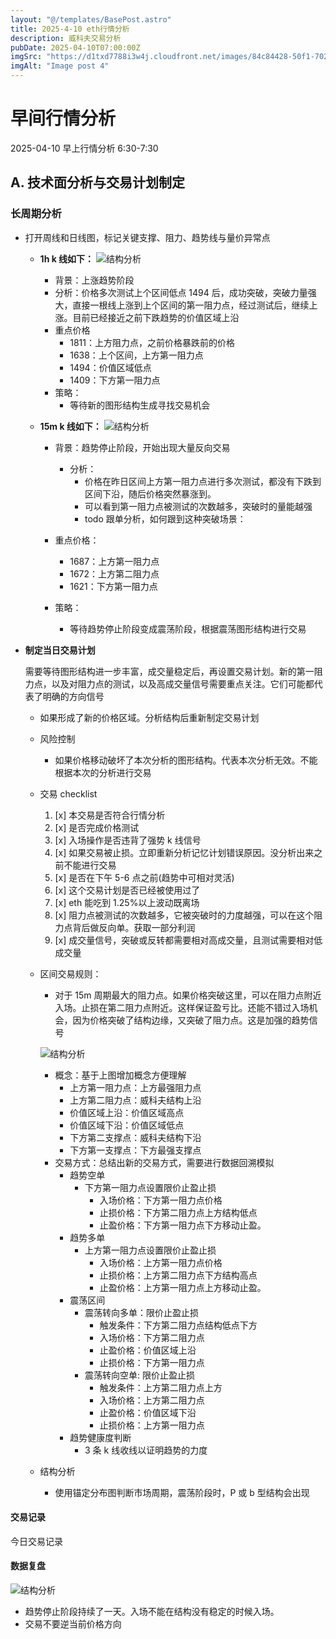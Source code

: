 ```yaml
---
layout: "@/templates/BasePost.astro"
title: 2025-4-10 eth行情分析
description: 威科夫交易分析
pubDate: 2025-04-10T07:00:00Z
imgSrc: "https://d1txd7788i3w4j.cloudfront.net/images/84c84428-50f1-7025-b778-548a97e9da87/2025-04-09/1744239973285-eth-15m.jpg"
imgAlt: "Image post 4"
---
```


# 早间行情分析

2025-04-10 早上行情分析 6:30-7:30

## A. 技术面分析与交易计划制定

### 长周期分析

- 打开周线和日线图，标记关键支撑、阻力、趋势线与量价异常点

  - **1h k 线如下：**
    ![结构分析](https://d1txd7788i3w4j.cloudfront.net/images/84c84428-50f1-7025-b778-548a97e9da87/2025-04-09/1744239973663-eth-1h.jpg)

    - 背景：上涨趋势阶段
    - 分析：价格多次测试上个区间低点 1494 后，成功突破，突破力量强大，直接一根线上涨到上个区间的第一阻力点，经过测试后，继续上涨。目前已经接近之前下跌趋势的价值区域上沿
    - 重点价格
      - 1811：上方阻力点，之前价格暴跌前的价格
      - 1638：上个区间，上方第一阻力点
      - 1494：价值区域低点
      - 1409：下方第一阻力点
    - 策略：
      - 等待新的图形结构生成寻找交易机会

  - **15m k 线如下：**
    ![结构分析](https://d1txd7788i3w4j.cloudfront.net/images/84c84428-50f1-7025-b778-548a97e9da87/2025-04-09/1744239973285-eth-15m.jpg)

    - 背景：趋势停止阶段，开始出现大量反向交易
      - 分析：
        - 价格在昨日区间上方第一阻力点进行多次测试，都没有下跌到区间下沿，随后价格突然暴涨到。
        - 可以看到第一阻力点被测试的次数越多，突破时的量能越强
        - todo 跟单分析，如何跟到这种突破场景：
    - 重点价格：

      - 1687：上方第一阻力点
      - 1672：上方第二阻力点
      - 1621：下方第一阻力点

    - 策略：
      - 等待趋势停止阶段变成震荡阶段，根据震荡图形结构进行交易

- **制定当日交易计划**

  需要等待图形结构进一步丰富，成交量稳定后，再设置交易计划。新的第一阻力点，以及对阻力点的测试，以及高成交量信号需要重点关注。它们可能都代表了明确的方向信号

  - 如果形成了新的价格区域。分析结构后重新制定交易计划

  - 风险控制
    - 如果价格移动破坏了本次分析的图形结构。代表本次分析无效。不能根据本次的分析进行交易
  - 交易 checklist

    1. [x] 本交易是否符合行情分析
    2. [x] 是否完成价格测试
    3. [x] 入场操作是否违背了强势 k 线信号
    4. [x] 如果交易被止损。立即重新分析记忆计划错误原因。没分析出来之前不能进行交易
    5. [x] 是否在下午 5-6 点之前(趋势中可相对灵活)
    6. [x] 这个交易计划是否已经被使用过了
    7. [x] eth 能吃到 1.25%以上波动既离场
    8. [x] 阻力点被测试的次数越多，它被突破时的力度越强，可以在这个阻力点背后做反向单。获取一部分利润
    9. [x] 成交量信号，突破或反转都需要相对高成交量，且测试需要相对低成交量

  - 区间交易规则：

    - 对于 15m 周期最大的阻力点。如果价格突破这里，可以在阻力点附近入场。止损在第二阻力点附近。这样保证盈亏比。还能不错过入场机会，因为价格突破了结构边缘，又突破了阻力点。这是加强的趋势信号

    ![结构分析](https://d1txd7788i3w4j.cloudfront.net/images/84c84428-50f1-7025-b778-548a97e9da87/2025-03-28/1743167232237-tradingview15m.jpg)

    - 概念：基于上图增加概念方便理解
      - 上方第一阻力点：上方最强阻力点
      - 上方第二阻力点：威科夫结构上沿
      - 价值区域上沿：价值区域高点
      - 价值区域下沿：价值区域低点
      - 下方第二支撑点：威科夫结构下沿
      - 下方第一支撑点：下方最强支撑点
    - 交易方式：总结出新的交易方式，需要进行数据回溯模拟
      - 趋势空单
        - 下方第一阻力点设置限价止盈止损
          - 入场价格：下方第一阻力点价格
          - 止损价格：下方第二阻力点上方结构低点
          - 止盈价格：下方第一阻力点下方移动止盈。
      - 趋势多单
        - 上方第一阻力点设置限价止盈止损
          - 入场价格：上方第一阻力点价格
          - 止损价格：上方第二阻力点下方结构高点
          - 止盈价格：上方第一阻力点上方移动止盈。
      - 震荡区间
        - 震荡转向多单：限价止盈止损
          - 触发条件：下方第二阻力点结构低点下方
          - 入场价格：下方第二阻力点
          - 止盈价格：价值区域上沿
          - 止损价格：下方第一阻力点
        - 震荡转向空单: 限价止盈止损
          - 触发条件：上方第二阻力点上方
          - 入场价格：上方第二阻力点
          - 止盈价格：价值区域下沿
          - 止损价格：上方第一阻力点
      - 趋势健康度判断
        - 3 条 k 线收线以证明趋势的力度

  - 结构分析
    - 使用锚定分布图判断市场周期，震荡阶段时，P 或 b 型结构会出现

#### 交易记录

今日交易记录

#### 数据复盘
![结构分析](https://d1txd7788i3w4j.cloudfront.net/images/84c84428-50f1-7025-b778-548a97e9da87/2025-04-10/1744291452066-eth-15m-n.jpg)

- 趋势停止阶段持续了一天。入场不能在结构没有稳定的时候入场。
- 交易不要逆当前价格方向
